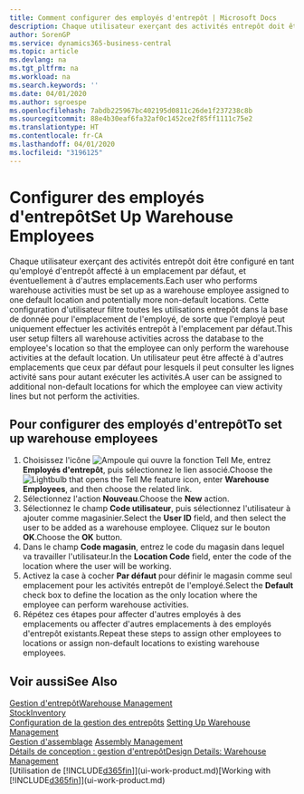 ```yaml
---
title: Comment configurer des employés d'entrepôt | Microsoft Docs
description: Chaque utilisateur exerçant des activités entrepôt doit être configuré en tant qu'employé d'entrepôt affecté à un emplacement par défaut, et éventuellement à d'autres emplacements.
author: SorenGP
ms.service: dynamics365-business-central
ms.topic: article
ms.devlang: na
ms.tgt_pltfrm: na
ms.workload: na
ms.search.keywords: ''
ms.date: 04/01/2020
ms.author: sgroespe
ms.openlocfilehash: 7abdb225967bc402195d0811c26de1f237238c8b
ms.sourcegitcommit: 88e4b30eaf6fa32af0c1452ce2f85ff1111c75e2
ms.translationtype: HT
ms.contentlocale: fr-CA
ms.lasthandoff: 04/01/2020
ms.locfileid: "3196125"
---
```

# <a name="set-up-warehouse-employees"></a><span data-ttu-id="2c35b-103">Configurer des employés d'entrepôt</span><span class="sxs-lookup"><span data-stu-id="2c35b-103">Set Up Warehouse Employees</span></span>
<span data-ttu-id="2c35b-104">Chaque utilisateur exerçant des activités entrepôt doit être configuré en tant qu'employé d'entrepôt affecté à un emplacement par défaut, et éventuellement à d'autres emplacements.</span><span class="sxs-lookup"><span data-stu-id="2c35b-104">Each user who performs warehouse activities must be set up as a warehouse employee assigned to one default location and potentially more non-default locations.</span></span> <span data-ttu-id="2c35b-105">Cette configuration d'utilisateur filtre toutes les utilisations entrepôt dans la base de donnée pour l'emplacement de l'employé, de sorte que l'employé peut uniquement effectuer les activités entrepôt à l'emplacement par défaut.</span><span class="sxs-lookup"><span data-stu-id="2c35b-105">This user setup filters all warehouse activities across the database to the employee's location so that the employee can only perform the warehouse activities at the default location.</span></span> <span data-ttu-id="2c35b-106">Un utilisateur peut être affecté à d'autres emplacements que ceux par défaut pour lesquels il peut consulter les lignes activité sans pour autant exécuter les activités.</span><span class="sxs-lookup"><span data-stu-id="2c35b-106">A user can be assigned to additional non-default locations for which the employee can view activity lines but not perform the activities.</span></span>

## <a name="to-set-up-warehouse-employees"></a><span data-ttu-id="2c35b-107">Pour configurer des employés d'entrepôt</span><span class="sxs-lookup"><span data-stu-id="2c35b-107">To set up warehouse employees</span></span>  
1.  <span data-ttu-id="2c35b-108">Choisissez l'icône ![Ampoule qui ouvre la fonction Tell Me](media/ui-search/search_small.png "Dites-moi ce que vous voulez faire"), entrez **Employés d'entrepôt**, puis sélectionnez le lien associé.</span><span class="sxs-lookup"><span data-stu-id="2c35b-108">Choose the ![Lightbulb that opens the Tell Me feature](media/ui-search/search_small.png "Tell me what you want to do") icon, enter **Warehouse Employees**, and then choose the related link.</span></span>  
2. <span data-ttu-id="2c35b-109">Sélectionnez l'action **Nouveau**.</span><span class="sxs-lookup"><span data-stu-id="2c35b-109">Choose the **New** action.</span></span>  
3. <span data-ttu-id="2c35b-110">Sélectionnez le champ **Code utilisateur**, puis sélectionnez l'utilisateur à ajouter comme magasinier.</span><span class="sxs-lookup"><span data-stu-id="2c35b-110">Select the **User ID** field, and then select the user to be added as a warehouse employee.</span></span> <span data-ttu-id="2c35b-111">Cliquez sur le bouton **OK**.</span><span class="sxs-lookup"><span data-stu-id="2c35b-111">Choose the **OK** button.</span></span>  
6.  <span data-ttu-id="2c35b-112">Dans le champ **Code magasin**, entrez le code du magasin dans lequel va travailler l'utilisateur.</span><span class="sxs-lookup"><span data-stu-id="2c35b-112">In the **Location Code** field, enter the code of the location where the user will be working.</span></span>  
7.  <span data-ttu-id="2c35b-113">Activez la case à cocher **Par défaut** pour définir le magasin comme seul emplacement pour les activités entrepôt de l'employé.</span><span class="sxs-lookup"><span data-stu-id="2c35b-113">Select the **Default** check box to define the location as the only location where the employee can perform warehouse activities.</span></span>  
8.  <span data-ttu-id="2c35b-114">Répétez ces étapes pour affecter d'autres employés à des emplacements ou affecter d'autres emplacements à des employés d'entrepôt existants.</span><span class="sxs-lookup"><span data-stu-id="2c35b-114">Repeat these steps to assign other employees to locations or assign non-default locations to existing warehouse employees.</span></span>  

## <a name="see-also"></a><span data-ttu-id="2c35b-115">Voir aussi</span><span class="sxs-lookup"><span data-stu-id="2c35b-115">See Also</span></span>  
[<span data-ttu-id="2c35b-116">Gestion d'entrepôt</span><span class="sxs-lookup"><span data-stu-id="2c35b-116">Warehouse Management</span></span>](warehouse-manage-warehouse.md)  
[<span data-ttu-id="2c35b-117">Stock</span><span class="sxs-lookup"><span data-stu-id="2c35b-117">Inventory</span></span>](inventory-manage-inventory.md)  
<span data-ttu-id="2c35b-118">[Configuration de la gestion des entrepôts](warehouse-setup-warehouse.md)   </span><span class="sxs-lookup"><span data-stu-id="2c35b-118">[Setting Up Warehouse Management](warehouse-setup-warehouse.md)   </span></span>  
<span data-ttu-id="2c35b-119">[Gestion d'assemblage](assembly-assemble-items.md)  </span><span class="sxs-lookup"><span data-stu-id="2c35b-119">[Assembly Management](assembly-assemble-items.md)  </span></span>  
[<span data-ttu-id="2c35b-120">Détails de conception : gestion d'entrepôt</span><span class="sxs-lookup"><span data-stu-id="2c35b-120">Design Details: Warehouse Management</span></span>](design-details-warehouse-management.md)  
<span data-ttu-id="2c35b-121">[Utilisation de [!INCLUDE[d365fin](includes/d365fin_md.md)]](ui-work-product.md)</span><span class="sxs-lookup"><span data-stu-id="2c35b-121">[Working with [!INCLUDE[d365fin](includes/d365fin_md.md)]](ui-work-product.md)</span></span>  
